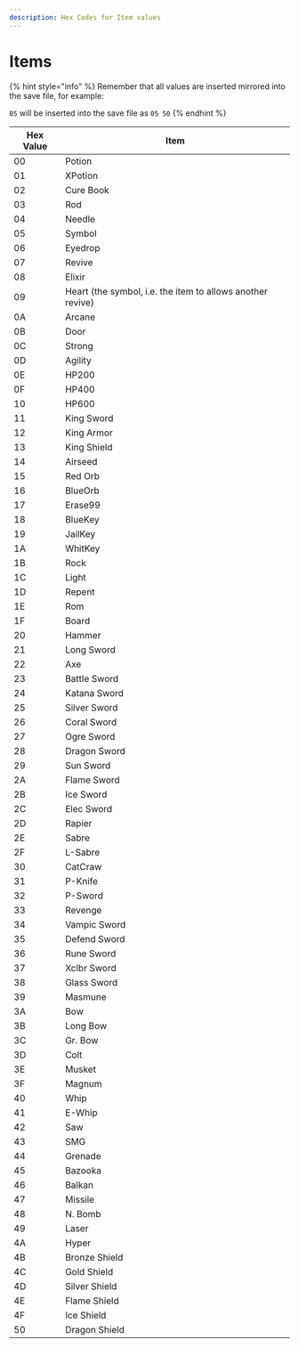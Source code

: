 ```yaml
---
description: Hex Codes for Item values
---
```


# Items

{% hint style="info" %}
Remember that all values are inserted mirrored into the save file, for example:

`05` will be inserted into the save file as `05 50`
{% endhint %}

| Hex Value | Item                                                       |
| --------- | ---------------------------------------------------------- |
| 00        | Potion                                                     |
| 01        | XPotion                                                    |
| 02        | Cure Book                                                  |
| 03        | Rod                                                        |
| 04        | Needle                                                     |
| 05        | Symbol                                                     |
| 06        | Eyedrop                                                    |
| 07        | Revive                                                     |
| 08        | Elixir                                                     |
| 09        | Heart (the symbol, i.e. the item to allows another revive) |
| 0A        | Arcane                                                     |
| 0B        | Door                                                       |
| 0C        | Strong                                                     |
| 0D        | Agility                                                    |
| 0E        | HP200                                                      |
| 0F        | HP400                                                      |
| 10        | HP600                                                      |
| 11        | King Sword                                                 |
| 12        | King Armor                                                 |
| 13        | King Shield                                                |
| 14        | Airseed                                                    |
| 15        | Red Orb                                                    |
| 16        | BlueOrb                                                    |
| 17        | Erase99                                                    |
| 18        | BlueKey                                                    |
| 19        | JailKey                                                    |
| 1A        | WhitKey                                                    |
| 1B        | Rock                                                       |
| 1C        | Light                                                      |
| 1D        | Repent                                                     |
| 1E        | Rom                                                        |
| 1F        | Board                                                      |
| 20        | Hammer                                                     |
| 21        | Long Sword                                                 |
| 22        | Axe                                                        |
| 23        | Battle Sword                                               |
| 24        | Katana Sword                                               |
| 25        | Silver Sword                                               |
| 26        | Coral Sword                                                |
| 27        | Ogre Sword                                                 |
| 28        | Dragon Sword                                               |
| 29        | Sun Sword                                                  |
| 2A        | Flame Sword                                                |
| 2B        | Ice Sword                                                  |
| 2C        | Elec Sword                                                 |
| 2D        | Rapier                                                     |
| 2E        | Sabre                                                      |
| 2F        | L-Sabre                                                    |
| 30        | CatCraw                                                    |
| 31        | P-Knife                                                    |
| 32        | P-Sword                                                    |
| 33        | Revenge                                                    |
| 34        | Vampic Sword                                               |
| 35        | Defend Sword                                               |
| 36        | Rune Sword                                                 |
| 37        | Xclbr Sword                                                |
| 38        | Glass Sword                                                |
| 39        | Masmune                                                    |
| 3A        | Bow                                                        |
| 3B        | Long Bow                                                   |
| 3C        | Gr. Bow                                                    |
| 3D        | Colt                                                       |
| 3E        | Musket                                                     |
| 3F        | Magnum                                                     |
| 40        | Whip                                                       |
| 41        | E-Whip                                                     |
| 42        | Saw                                                        |
| 43        | SMG                                                        |
| 44        | Grenade                                                    |
| 45        | Bazooka                                                    |
| 46        | Balkan                                                     |
| 47        | Missile                                                    |
| 48        | N. Bomb                                                    |
| 49        | Laser                                                      |
| 4A        | Hyper                                                      |
| 4B        | Bronze Shield                                              |
| 4C        | Gold Shield                                                |
| 4D        | Silver Shield                                              |
| 4E        | Flame Shield                                               |
| 4F        | Ice Shield                                                 |
| 50        | Dragon Shield                                              |
